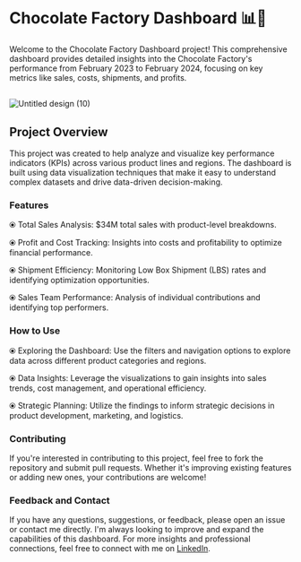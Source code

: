 # Chocolate Factory Dashboard 📊🍫
Welcome to the Chocolate Factory Dashboard project! This comprehensive dashboard provides detailed insights into the Chocolate Factory's performance from February 2023 to February 2024, focusing on key metrics like sales, costs, shipments, and profits.

## 
![Untitled design (10)](https://github.com/user-attachments/assets/a949401f-2b7d-4ae9-b107-1a1efaf828bc)


## Project Overview
This project was created to help analyze and visualize key performance indicators (KPIs) across various product lines and regions. The dashboard is built using data visualization techniques that make it easy to understand complex datasets and drive data-driven decision-making.

### Features
⦿ Total Sales Analysis: $34M total sales with product-level breakdowns.

⦿ Profit and Cost Tracking: Insights into costs and profitability to optimize financial performance.

⦿ Shipment Efficiency: Monitoring Low Box Shipment (LBS) rates and identifying optimization opportunities.

⦿ Sales Team Performance: Analysis of individual contributions and identifying top performers.

### How to Use
⦿ Exploring the Dashboard: Use the filters and navigation options to explore data across different product categories and regions.

⦿ Data Insights: Leverage the visualizations to gain insights into sales trends, cost management, and operational efficiency.

⦿ Strategic Planning: Utilize the findings to inform strategic decisions in product development, marketing, and logistics.

### Contributing
If you're interested in contributing to this project, feel free to fork the repository and submit pull requests. Whether it's improving existing features or adding new ones, your contributions are welcome!

### Feedback and Contact
If you have any questions, suggestions, or feedback, please open an issue or contact me directly. I'm always looking to improve and expand the capabilities of this dashboard. For more insights and professional connections, feel free to connect with me on [LinkedIn](linkedin.com/in/vishal-mang-a7983a154).

